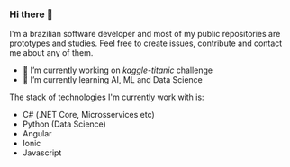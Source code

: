 ### Hi there 👋

I'm a brazilian software developer and most of my public repositories are prototypes and studies. Feel free to create issues, contribute and contact me about any of them.

- 🔭 I’m currently working on _kaggle-titanic_ challenge
- 🌱 I’m currently learning AI, ML and Data Science

The stack of technologies I'm currently work with is:

- C# (.NET Core, Microsservices etc)
- Python (Data Science)
- Angular
- Ionic
- Javascript
